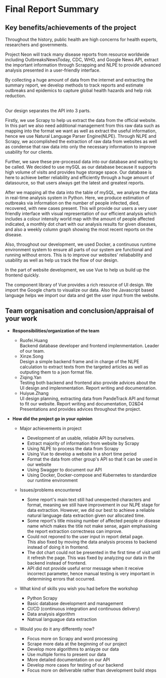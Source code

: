 # Final Report Summary

## Key benefits/achievements of the project

Throughout the history, public health are high concerns for health experts, researchers and governments.

Project Neon will track many disease reports from resource worldwide including OutbreaksNewsToday,  CDC, WHO, and Google News API, extract the important information through Scrapping and NLPE to provide advanced analysis presented in a user-friendly interface. 

By collecting a huge amount of data from the internet and extracting the summary report, we develop methods to track reports and estimate outbreaks and epidemics to capture global health hazards and help risk reduction. 

<br>
Our design separates the API into 3 parts.

Firstly, we use Scrapy to help us extract the data from the official website. In this part we also need additional management from this raw data such as mapping into the format we want as well as extract the useful information, hence we use Natural Language Parser Engine(NLPE). Through NLPE and Scrapy, we accomplished the extraction of raw data from websites as well as condense that raw data into only the necessary information to improve usability for our clients.

Further, we save these pre-processd data into our database and waiting to be called. We decided to use mySQL as our database because it supports high volume of visits and provides huge storage space. Our database is here to achieve better reliability and efficiently through a huge amount of datasource, so that users always get the latest and greatest reports.

After we mapping all the data into the table of mySQL, we analyse the data in real-time analysis system in Python. Here, we produce estimation of outbreaks via information on the number of people infected, died, recovered, with new cases present. This will provide our users a very user friendly interface with visual representation of our efficient analysis which includes a colour intensity world map with the amount of people affected indicated, a monthly dot chart with our analysis results for given diseases, and also a weekly column graph showing the most recent reports on the disease.

Also, throughout our development, we used Docker, a continuous runtime environment system to ensure all parts of our system are functional and running without errors. This is to improve our websites' reliabability and usability as well as help us track the flow of our design.

In the part of website development, we use Vue to help us build up the frontend quickly.   

The component library of Vue provides a rich resource of UI design. We import the Google charts to visualize our data. Also the Javascript based language helps we import our data and get the user input from the website. 

## Team organisation and conclusion/appraisal of your work  

- **Responsibilities/organization of the team**
  - Ruofei.Huang  <br>
    Backend database developer and frontend implenmentation. Leader of our team. 
  - Xinze.Song  
    Design a simple backend frame and in charge of the NLPE calculation to extract texts from the targeted articles as well as outputing them to a json format file.
  - Ziqing.Yan  
  Testing both backend and frontend also provide advices about the UI design and implenmentation. Report writing and documentation.
  - Huiyue.Zhang  
  UI design planning, extracting data from PandeTrack API and format to fit our website. Report writing and documentation, D2&D4 Presentations and provides advices throughout the project.

- **How did the project go in your opinion**
  - Major achievements in project  
    - Development of an usable, reliable API by ourselves.
    - Extract majority of information from website by Scrapy
    - Using NLPE to process the data from Scrapy
    - Using Vue to develop a website in a short time period
    - Format the data from other group's API so that it can be used in our website
    - Using Swagger to document our API
    - Using Docker, Docker-compose and Kubernetes to standardize our runtime environment

  - Issues/problems encountered
    - Some report's main text still had unexpected characters and format, meaning we still have improvement in our NLPE stage for data extraction. However, we did our best to achieve a reliable natural language data extraction given our allocated time.
    - Some report's title missing number of affected people or disease name which makes the title not make sense, again emphasising the report extraction correctness can improve.
    - Could not reponed to the user input in report detail page.  
    This also fixed by moving the data analysis process to backend instead of doing it in frontend.  
    - The dot chart could not be presented in the first time of visit until it refresh the page. This was fixed by analyzing our data in the backend instead of frontend.
    - API did not provide useful error message when it receive incorrect parameter, hence manual testing is very important in determining errors that occurred.

  - What kind of skills you wish you had before the workshop
    - Python Scrapy
    - Basic database development and management
    - CI/CD (continuous integration and continuous delivery)
    - Data analysis algorithm
    - Natrual languague data extraction

  - Would you do it any differently now?
    - Focus more on Scrapy and word processing
    - Scrape more data at the beginning of our project
    - Develop more algorithms to anlayze our data
    - Use multiple forms to present our data 
    - More detailed documentation on our API
    - Develop more cases for testing of our backend
    - Focus more on deliverable rather than development build steps
